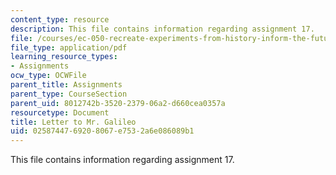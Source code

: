 ```yaml
---
content_type: resource
description: This file contains information regarding assignment 17.
file: /courses/ec-050-recreate-experiments-from-history-inform-the-future-from-the-past-galileo-january-iap-2010/0258744769208067e7532a6e086089b1_MITEC_050IAP10_assn17.pdf
file_type: application/pdf
learning_resource_types:
- Assignments
ocw_type: OCWFile
parent_title: Assignments
parent_type: CourseSection
parent_uid: 8012742b-3520-2379-06a2-d660cea0357a
resourcetype: Document
title: Letter to Mr. Galileo
uid: 02587447-6920-8067-e753-2a6e086089b1
---
```

This file contains information regarding assignment 17.

